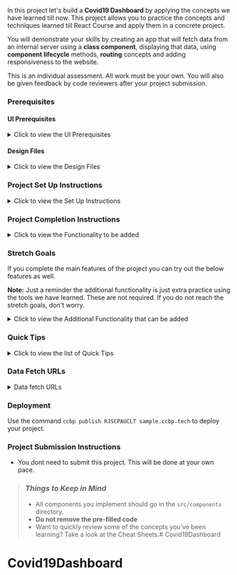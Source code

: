 In this project let's build a **Covid19 Dashboard** by applying the concepts we have learned till now. This project allows you to practice the concepts and techniques learned till React Course and apply them in a concrete project.

You will demonstrate your skills by creating an app that will fetch data from an internal server using a **class component**, displaying that data, using **component lifecycle** methods, **routing** concepts and adding responsiveness to the website.

This is an individual assessment. All work must be your own. You will also be given feedback by code reviewers after your project submission.

### Prerequisites

#### UI Prerequisites

<details>
<summary>Click to view the UI Prerequisites</summary>

- What is Figma?
  - Figma is a vector graphics editor and prototyping tool which is primarily web-based. You can check more info on the <a href="https://www.figma.com/" target="_blank">Website</a>.
- Create a Free account in Figma
  - Kindly follow the instructions as shown in <a href="https://www.youtube.com/watch?v=hrHL2VLMl7g&t=37s" target="_blank">this</a> video to create a Free Figma account.
- How to Check CSS in Figma?
  - Kindly follow the instructions as shown in <a href="https://www.youtube.com/watch?v=B242nuM3y2s" target="_blank">this</a> video to check CSS in the Figma screen.
- Export Images in Figma screen
  - Kindly follow the instructions as shown in <a href="https://www.youtube.com/watch?v=NpzL1MONwaw" target="_blank">this</a> video to export images from the Figma screen.
  - Check <a href="https://help.trydesignlab.com/hc/en-us/articles/360011010634-How-do-I-export-images-and-PDFs-from-Sketch-or-Figma-in-my-short-course-" target="_blank">this</a> reference docs to export images in Figma screen.

</details>


#### Design Files

<details>
<summary>Click to view the Design Files</summary>

- You can check the **Design Files** for different devices <a href="https://www.figma.com/file/lGl9tRXcsmxicjTITM2A8P/Covid19_Dashboard?node-id=0%3A1" target="_blank" >here</a>.

</details>

### Project Set Up Instructions

<details>
<summary>Click to view the Set Up Instructions</summary>

- Download dependencies by running `npm install`
- Start up the app using `npm start`
</details>

### Project Completion Instructions

<details>
<summary>Click to view the Functionality to be added</summary>

#### Add Functionality

The app must have the following functionalities

- Users should be able to navigate to Home, About routes using links in Navbar.
- Users should be able to view the website responsively in mobile view, tablet view as well.
- Home Route
  - Users should be able to see stats of confirmed, active, recovered, deceased cases in India.
  - Users should be able to navigate to home route when clicking on **COVID19INDIA** logo.
  - Users should be able to see state wise confirmed, active, recovered,deceased cases in a table.
  - Users should be able to sort the stats based on States/UT.
  - Users should be able to see Home with highlighted text in Navbar.
  - Users should be able to see the footer as shown in figma.
- Search Functionality
  - Users should be able to search across all states in India and see the suggestions as a dropdown.
  - Users should be able to navigate to a State Specific Page after clicking on the suggestion.
  - When the users clicks on a state suggestion, it should open a new page with respective state details.
- State Specific Route
  - Users should be able to see the state name and last updated date.
  - Users should be able to see stats of confirmed, active, recovered, deceased cases in specific states.
  - Users should be able to see the tested count.
  - Users should be able to see Top districts for confirmed, active, recovered,deceased cases.
  - Users should be able to see spread trends for both cumulative and daily.
  - Users should be able to see dropdown in spread trends to select different districts.
  - Users should be able to see the footer as shown in figma.
- About Route
  - Users should be able to see faqs.
  - Users should be able to see About with highlighted text in Navbar.
  - Users should be able to see the footer as shown in figma.


</details>

### Stretch Goals

If you complete the main features of the project you can try out the below features as well. 

**Note:** Just a reminder the additional functionality is just extra practice using the tools we have learned. These are not required. If you do not reach the stretch goals, don't worry.

<details>
<summary>Click to view the Additional Functionality that can be added</summary>

- Users should be able to see Themes (Light & Dark) in Navbar.
- State Specific Route
  - Users should be able to see India maps with highlighting states.
- Vaccination Details Route
  - Users should be able to see dropdowns to select state and district.
  - Users should be able to see Sites Conducting Vaccination, Total Registrations, Total Vaccination Doses sections.
  - Users should be able to see Vaccination Trends for both by doses and ages section.
  - Users should be able to see Vaccination Details with highlighted text in Navbar.
</details>

### Quick Tips

<details>
<summary>Click to view the list of Quick Tips</summary>

- Use React Charts package to implement given charts
  - React charts <a href="https://www.npmjs.com/package/recharts" target="_blank" >Documentation</a>.
  - Line chart implementation <a href="https://codesandbox.io/s/dark-theme-switch-forked-6keo4?file=/src/Dashboard/Chart.js" target="_blank">CodeSandbox</a>.
  - Multi area chart implementation <a href="https://codesandbox.io/s/react-chartjs-2-line-chart-example-forked-kzspl?file=/src/App.js" target="_blank">CodeSandbox</a>.
- Implement Select fields using this package
  - React select <a href="https://www.npmjs.com/package/react-select/v/2.4.3" target="_blank">Documentation</a>.
  - React select implementation <a href="https://codesandbox.io/s/react-select-dropdown-example-forked-su3x2?file=/package.json:253-258" target="_blank">CodeSandbox</a>.
- Usage of extracting date wise stats <a href="https://codepen.io/nagendra1037/pen/xxqyjgW?editors=0111" target="_blank">Codepen</a>.
</details>


### Data Fetch URLs

<details>
<summary>Data fetch URLs</summary>


- Home Route:
  - Get stats of confirmed, active, recovered, deceased cases in India:

    ```js
    "https://api.covid19india.org/v4/min/data.min.json"
    ```

  - Get stats of confirmed, active, recovered, deceased cases state wise:

    ```js
    "https://api.covid19india.org/v4/min/data.min.json"
    ```

- State-Specific Route: 
  - Get tested count, last updated:

    ```js
    "https://api.covid19india.org/v4/min/data.min.json" 
    //(use state code)
    ```
  - Get stats of confirmed, active,recovered, deceased cases in specific states:

    ```js
    "https://api.covid19india.org/v4/min/data.min.json" 
    //(use state code)
    ```
  - Get districts (sort to show Top Districts):

    ```js
    "https://api.covid19india.org/v4/min/data.min.json" 
    //(use state code)
    ```
  - Get timelines to show spread trends:

    ```js
    "https://api.covid19india.org/v4/min/timeseries-AP.min.json" 
    //(change state code in URL for other states)
        //(or)
      "https://api.covid19india.org/v4/min/timeseries.min.json" 
      //(use state code)
    ```
- About Route:
  - Get faqs:

    ```js
    "https://api.covid19india.org/website_data.json"
    ```
- Vaccination Details Route:
  - Get states data:

    ```js
    "https://cdn-api.co-vin.in/api/v2/admin/location/states"
    ```
  - Get Districts data (state specific):

    ```js
    "https://cdn-api.co-vin.in/api/v2/admin/location/districts/2"
    //(change state id in URL)
    ```
  - Get sites conducting vaccination, total registrations, total vaccination, vaccination trends, vaccination - category, vaccination by age Details:

    ```js
    "https://api.cowin.gov.in/api/v1/reports/v2/getPublicReports?state_id=1&district_id=&date=2021-06-12"
    //(change date in URL)
    ```


</details>

### Deployment

Use the command `ccbp publish RJSCPAUCLT sample.ccbp.tech` to deploy your project.

	
### Project Submission Instructions

- You dont need to submit this project. This will be done at your own pace.

> ### _Things to Keep in Mind_
>
> - All components you implement should go in the `src/components` directory.
> - **Do not remove the pre-filled code**
> - Want to quickly review some of the concepts you’ve been learning? Take a
>   look at the Cheat Sheets.# Covid19Dashboard
# Covid19Dashboard
